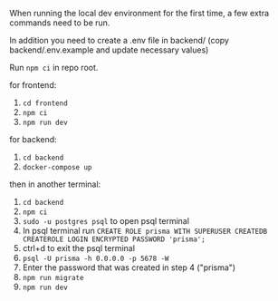 When running the local dev environment for the first time, a few extra commands need to be run.

In addition you need to create a .env file in backend/ (copy backend/.env.example and update necessary values)

Run `npm ci` in repo root.

for frontend:

1. `cd frontend`
2. `npm ci`
3. `npm run dev`

for backend:

1. `cd backend`
2. `docker-compose up`

then in another terminal:

1. `cd backend`
2. `npm ci`
3. `sudo -u postgres psql` to open psql terminal
4. In psql terminal run `CREATE ROLE prisma WITH SUPERUSER CREATEDB CREATEROLE LOGIN ENCRYPTED PASSWORD 'prisma';`
5. ctrl+d to exit the psql terminal
6. `psql -U prisma -h 0.0.0.0 -p 5678 -W`
7. Enter the password that was created in step 4 ("prisma")
7. `npm run migrate`
8. `npm run dev`
